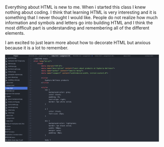 Everything about HTML is new to me. When i started this class I knew nothing about coding. I think that learning HTML is very interesting and it is something that I never thought I would like. People do not realize how much information and symbols and letters go into building HTML and I think the most difficult part is understanding and remembering all of the different elements.

I am excited to just learn more about how to decorate HTML but anxious because it is a lot to remember.

![Screenshot](./images/screenshot.png)
